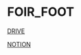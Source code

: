 # FOIR_FOOT

[DRIVE](https://drive.google.com/drive/folders/1QluJ5cHkSHNPBomYkPo21dLfCHfIj4V4?usp=sharing)

[NOTION](https://www.notion.so/ig4/SE-FOOTAPP-74d44dcd64624df58b1ffec32261ebd9)

